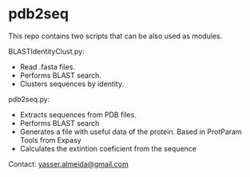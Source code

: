# pdb2seq
This repo contains two scripts that can be also used as modules.

BLASTIdentityClust.py:
- Read .fasta files.
- Performs BLAST search.
- Clusters sequences by identity.
                       
pdb2seq.py: 
- Extracts sequences from PDB files.
- Performs BLAST search
- Generates a file with useful data of the protein. Based in ProtParam Tools from Expasy
- Calculates the extintion coeficient from the sequence
         
Contact: yasser.almeida@gmail.com

